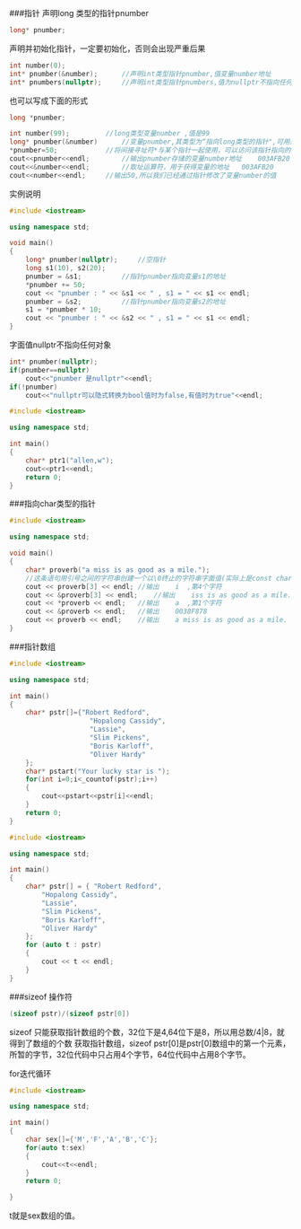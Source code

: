 ###指针
声明long 类型的指针pnumber
```cpp
long* pnumber;
```
声明并初始化指针，一定要初始化，否则会出现严重后果
```cpp
int number(0);
int* pnumber(&number);		//声明int类型指针pnumber,值变量number地址
int* pnumbers(nullptr);		//声明int类型指针pnumbers,值为nullptr不指向任何对象
```
也可以写成下面的形式
```cpp
long *pnumber;
```
```cpp
int number(99);			//long类型变量number ,值是99
long* pnumber(&number)		//变量pnumber,其类型为“指向long类型的指针",可用来存储变量number的地址。
*pnumber=50;			//将间接寻址符*与某个指针一起使用，可以访问该指针指向的变量内容。
cout<<pnumber<<endl;		//输出pnumber存储的变量number地址	003AFB20
cout<<&number<<endl;		//取址运算符，用于获得变量的地址	003AFB20
cout<<number<<endl;		//输出50,所以我们已经通过指针修改了变量number的值
```
实例说明
```cpp
#include <iostream>

using namespace std;

void main()
{
	long* pnumber(nullptr);		//空指针
	long s1(10), s2(20);
	pnumber = &s1;			//指针pnumber指向变量s1的地址
	*pnumber += 50;
	cout << "pnumber : " << &s1 << " , s1 = " << s1 << endl;
	pnumber = &s2;			//指针pnumber指向变量s2的地址
	s1 = *pnumber * 10;
	cout << "pnumber : " << &s2 << " , s1 = " << s1 << endl;
}
```
字面值nullptr不指向任何对象
```cpp
int* pnumber(nullptr);
if(pnumber==nullptr)
    cout<<"pnumber 是nullptr"<<endl;
if(!pnumber)
    cout<<"nullptr可以隐式转换为bool值时为false,有值时为true"<<endl;
```

```cpp
#include <iostream>

using namespace std;

int main()
{
	char* ptr1("allen,w");
	cout<<ptr1<<endl;
	return 0;
}
```
###指向char类型的指针
```cpp
#include <iostream>

using namespace std;

void main()
{
	char* proverb("a miss is as good as a mile.");
	//这条语句用引号之间的字符串创建一个以\0终止的字符串字面值(实际上是const char类型的数组).并将该字面值的地址存储在指针proverb中.
	cout << proverb[3] << endl;	//输出	i  ,第4个字符
	cout << &proverb[3] << endl;	//输出	iss is as good as a mile.
	cout << *proverb << endl;	//输出	a  ,第1个字符
	cout << &proverb << endl;	//输出	0038F878
	cout << proverb << endl;	//输出	a miss is as good as a mile.
}
```
###指针数组
```cpp
#include <iostream>

using namespace std;

int main()
{
	char* pstr[]={"Robert Redford",
					"Hopalong Cassidy",
					"Lassie",
					"Slim Pickens",
					"Boris Karloff",
					"Oliver Hardy"
	};
	char* pstart("Your lucky star is ");
	for(int i=0;i<_countof(pstr);i++)
	{
		cout<<pstart<<pstr[i]<<endl;
	}
	return 0;
}
```
```cpp
#include <iostream>

using namespace std;

int main()
{
	char* pstr[] = { "Robert Redford",
		"Hopalong Cassidy",
		"Lassie",
		"Slim Pickens",
		"Boris Karloff",
		"Oliver Hardy"
	};
	for (auto t : pstr)
	{
		cout << t << endl;
	}
}
```
###sizeof 操作符
```cpp
(sizeof pstr)/(sizeof pstr[0])
```
sizeof 只能获取指针数组的个数，32位下是4,64位下是8，所以用总数/4|8，就得到了数组的个数
获取指针数组，sizeof pstr[0]是pstr[0]数组中的第一个元素，所暂的字节，32位代码中只占用4个字节，64位代码中占用8个字节。

for迭代循环
```cpp
#include <iostream>

using namespace std;

int main()
{
	char sex[]={'M','F','A','B','C'};
	for(auto t:sex)
	{
		cout<<t<<endl;
	}
	return 0;

}
```
t就是sex数组的值。
